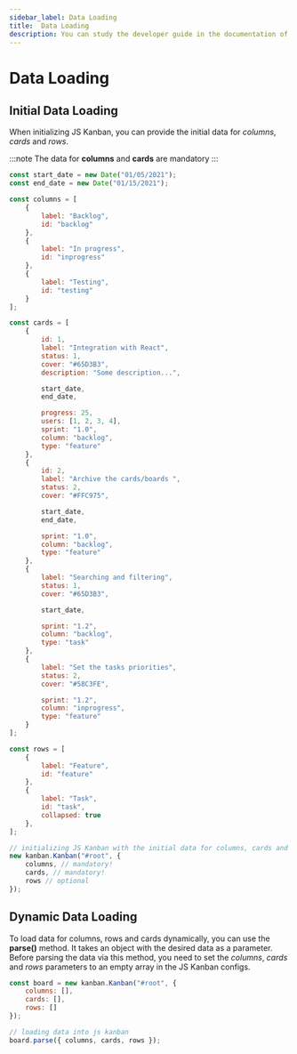 ```yaml
---
sidebar_label: Data Loading
title:  Data Loading
description: You can study the developer guide in the documentation of the JavaScript Kanban library. Browse API reference, try out code examples and live demos.
---
```


# Data Loading

## Initial Data Loading

When initializing JS Kanban, you can provide the initial data for *columns*, *cards* and *rows*.

:::note
The data for **columns** and **cards** are mandatory
:::

~~~js title="data.json" {4,19,71,85-87}
const start_date = new Date("01/05/2021");
const end_date = new Date("01/15/2021");

const columns = [
	{
		label: "Backlog",
		id: "backlog"
	},
	{
		label: "In progress",
		id: "inprogress"
	},
	{
		label: "Testing",
		id: "testing"
	}
];

const cards = [
	{
		id: 1,
		label: "Integration with React",
		status: 1,
		cover: "#65D3B3",
		description: "Some description...",

		start_date,
		end_date,

		progress: 25,
		users: [1, 2, 3, 4],
		sprint: "1.0",
		column: "backlog",
		type: "feature"
	},
	{
		id: 2,
		label: "Archive the cards/boards ",
		status: 2,
		cover: "#FFC975",

		start_date,
		end_date,

		sprint: "1.0",
		column: "backlog",
		type: "feature"
	},
	{
		label: "Searching and filtering",
		status: 1,
		cover: "#65D3B3",

		start_date,

		sprint: "1.2",
		column: "backlog",
		type: "task"
	},
	{
		label: "Set the tasks priorities",
		status: 2,
		cover: "#58C3FE",

		sprint: "1.2",
		column: "inprogress",
		type: "feature"
	}
];

const rows = [
	{
		label: "Feature",
		id: "feature"
	},
	{
		label: "Task",
		id: "task",
		collapsed: true
	},
];

// initializing JS Kanban with the initial data for columns, cards and rows
new kanban.Kanban("#root", {
	columns, // mandatory!
	cards, // mandatory!
	rows // optional
});
~~~

## Dynamic Data Loading

To load data for columns, rows and cards dynamically, you can use the **parse()** method. It takes an object with the desired data as a parameter. Before parsing the data via this method, you need to set the *columns*, *cards* and *rows* parameters to an empty array in the JS Kanban configs.

~~~js {2-4,8}
const board = new kanban.Kanban("#root", {
	columns: [],
	cards: [],
	rows: []
});

// loading data into js kanban
board.parse({ columns, cards, rows });
~~~

